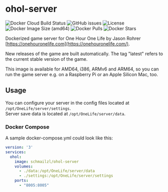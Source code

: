 # ohol-server

![Docker Cloud Build Status](https://img.shields.io/docker/cloud/build/schmailzl/ohol-server)
![GitHub issues](https://img.shields.io/github/issues-raw/m-schmailzl/ohol-server)
![License](https://img.shields.io/github/license/m-schmailzl/ohol-server)
![Docker Image Size (amd64)](https://img.shields.io/docker/image-size/schmailzl/ohol-server)
![Docker Pulls](https://img.shields.io/docker/pulls/schmailzl/ohol-server)
![Docker Stars](https://img.shields.io/docker/stars/schmailzl/ohol-server)

Dockerized game server for One Hour One Life by Jason Rohrer [https://onehouronelife.com](https://onehouronelife.com/).

New releases of the game are built automatically. The tag "latest" refers to the current stable version of the game.

This image is available for AMD64, i386, ARMv6 and ARM64, so you can run the game server e.g. on a Raspberry Pi or an Apple Silicon Mac, too.

## Usage

You can configure your server in the config files located at `/opt/OneLife/server/settings`.\
Server save data is located at `/opt/OneLife/server/data`.

### Docker Compose

A sample docker-compose.yml could look like this:

```yaml
version: '3'
services:
  ohol:
    image: schmailzl/ohol-server
    volumes:
      - ./data:/opt/OneLife/server/data
      - ./settings:/opt/OneLife/server/settings
    ports:
      - "8005:8005"
```

